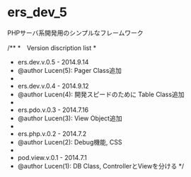ers_dev_5
=========

PHPサーバ系開発用のシンプルなフレームワーク

/**
 *　Version discription list
 *
 * ers.dev.v.0.5 - 2014.9.14
 * @author Lucen(5): Pager Class追加
 *
 * ers.dev.v.0.4 - 2014.9.12
 * @author Lucen(4): 開発スピードのために Table Class追加
 *
 * ers.pdo.v.0.3 - 2014.7.16
 * @author Lucen(3): View Object追加
 *
 * ers.php.v.0.2 - 2014.7.2
 * @author Lucen(2): Debug機能, CSS
 *
 * pod.view.v.0.1 - 2014.7.1 
 * @author Lucen(1): DB Class, ControllerとViewを分ける
 */
